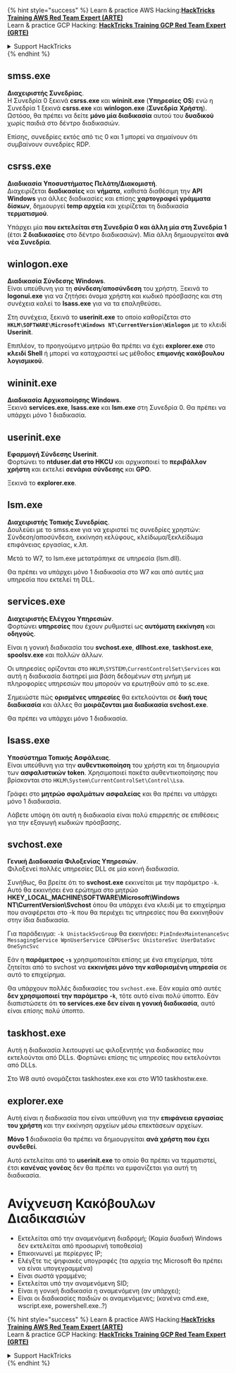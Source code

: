 {% hint style="success" %}
Learn & practice AWS Hacking:<img src="/.gitbook/assets/arte.png" alt="" data-size="line">[**HackTricks Training AWS Red Team Expert (ARTE)**](https://training.hacktricks.xyz/courses/arte)<img src="/.gitbook/assets/arte.png" alt="" data-size="line">\
Learn & practice GCP Hacking: <img src="/.gitbook/assets/grte.png" alt="" data-size="line">[**HackTricks Training GCP Red Team Expert (GRTE)**<img src="/.gitbook/assets/grte.png" alt="" data-size="line">](https://training.hacktricks.xyz/courses/grte)

<details>

<summary>Support HackTricks</summary>

* Check the [**subscription plans**](https://github.com/sponsors/carlospolop)!
* **Join the** 💬 [**Discord group**](https://discord.gg/hRep4RUj7f) or the [**telegram group**](https://t.me/peass) or **follow** us on **Twitter** 🐦 [**@hacktricks\_live**](https://twitter.com/hacktricks\_live)**.**
* **Share hacking tricks by submitting PRs to the** [**HackTricks**](https://github.com/carlospolop/hacktricks) and [**HackTricks Cloud**](https://github.com/carlospolop/hacktricks-cloud) github repos.

</details>
{% endhint %}


## smss.exe

**Διαχειριστής Συνεδρίας**.\
Η Συνεδρία 0 ξεκινά **csrss.exe** και **wininit.exe** (**Υπηρεσίες** **OS**) ενώ η Συνεδρία 1 ξεκινά **csrss.exe** και **winlogon.exe** (**Συνεδρία** **Χρήστη**). Ωστόσο, θα πρέπει να δείτε **μόνο μία διαδικασία** αυτού του **δυαδικού** χωρίς παιδιά στο δέντρο διαδικασιών.

Επίσης, συνεδρίες εκτός από τις 0 και 1 μπορεί να σημαίνουν ότι συμβαίνουν συνεδρίες RDP.


## csrss.exe

**Διαδικασία Υποσυστήματος Πελάτη/Διακομιστή**.\
Διαχειρίζεται **διαδικασίες** και **νήματα**, καθιστά διαθέσιμη την **API** **Windows** για άλλες διαδικασίες και επίσης **χαρτογραφεί γράμματα δίσκων**, δημιουργεί **temp αρχεία** και χειρίζεται τη διαδικασία **τερματισμού**.

Υπάρχει μία **που εκτελείται στη Συνεδρία 0 και άλλη μία στη Συνεδρία 1** (έτσι **2 διαδικασίες** στο δέντρο διαδικασιών). Μία άλλη δημιουργείται **ανά νέα Συνεδρία**.


## winlogon.exe

**Διαδικασία Σύνδεσης Windows**.\
Είναι υπεύθυνη για τη **σύνδεση**/**αποσύνδεση** του χρήστη. Ξεκινά το **logonui.exe** για να ζητήσει όνομα χρήστη και κωδικό πρόσβασης και στη συνέχεια καλεί το **lsass.exe** για να τα επαληθεύσει.

Στη συνέχεια, ξεκινά το **userinit.exe** το οποίο καθορίζεται στο **`HKLM\SOFTWARE\Microsoft\Windows NT\CurrentVersion\Winlogon`** με το κλειδί **Userinit**.

Επιπλέον, το προηγούμενο μητρώο θα πρέπει να έχει **explorer.exe** στο **κλειδί Shell** ή μπορεί να καταχραστεί ως μέθοδος **επιμονής κακόβουλου λογισμικού**.


## wininit.exe

**Διαδικασία Αρχικοποίησης Windows**. \
Ξεκινά **services.exe**, **lsass.exe** και **lsm.exe** στη Συνεδρία 0. Θα πρέπει να υπάρχει μόνο 1 διαδικασία.


## userinit.exe

**Εφαρμογή Σύνδεσης Userinit**.\
Φορτώνει το **ntduser.dat στο HKCU** και αρχικοποιεί το **περιβάλλον** **χρήστη** και εκτελεί **σενάρια** **σύνδεσης** και **GPO**.

Ξεκινά το **explorer.exe**.


## lsm.exe

**Διαχειριστής Τοπικής Συνεδρίας**.\
Δουλεύει με το smss.exe για να χειριστεί τις συνεδρίες χρηστών: Σύνδεση/αποσύνδεση, εκκίνηση κελύφους, κλείδωμα/ξεκλείδωμα επιφάνειας εργασίας, κ.λπ.

Μετά το W7, το lsm.exe μετατράπηκε σε υπηρεσία (lsm.dll).

Θα πρέπει να υπάρχει μόνο 1 διαδικασία στο W7 και από αυτές μια υπηρεσία που εκτελεί τη DLL.


## services.exe

**Διαχειριστής Ελέγχου Υπηρεσιών**.\
Φορτώνει **υπηρεσίες** που έχουν ρυθμιστεί ως **αυτόματη εκκίνηση** και **οδηγούς**.

Είναι η γονική διαδικασία του **svchost.exe**, **dllhost.exe**, **taskhost.exe**, **spoolsv.exe** και πολλών άλλων.

Οι υπηρεσίες ορίζονται στο `HKLM\SYSTEM\CurrentControlSet\Services` και αυτή η διαδικασία διατηρεί μια βάση δεδομένων στη μνήμη με πληροφορίες υπηρεσιών που μπορούν να ερωτηθούν από το sc.exe.

Σημειώστε πώς **ορισμένες** **υπηρεσίες** θα εκτελούνται σε **δική τους διαδικασία** και άλλες θα **μοιράζονται μια διαδικασία svchost.exe**.

Θα πρέπει να υπάρχει μόνο 1 διαδικασία.


## lsass.exe

**Υποσύστημα Τοπικής Ασφάλειας**.\
Είναι υπεύθυνη για την **αυθεντικοποίηση** του χρήστη και τη δημιουργία των **ασφαλιστικών** **token**. Χρησιμοποιεί πακέτα αυθεντικοποίησης που βρίσκονται στο `HKLM\System\CurrentControlSet\Control\Lsa`.

Γράφει στο **μητρώο** **σφαλμάτων** **ασφαλείας** και θα πρέπει να υπάρχει μόνο 1 διαδικασία.

Λάβετε υπόψη ότι αυτή η διαδικασία είναι πολύ επιρρεπής σε επιθέσεις για την εξαγωγή κωδικών πρόσβασης.


## svchost.exe

**Γενική Διαδικασία Φιλοξενίας Υπηρεσιών**.\
Φιλοξενεί πολλές υπηρεσίες DLL σε μία κοινή διαδικασία.

Συνήθως, θα βρείτε ότι το **svchost.exe** εκκινείται με την παράμετρο `-k`. Αυτό θα εκκινήσει ένα ερώτημα στο μητρώο **HKEY\_LOCAL\_MACHINE\SOFTWARE\Microsoft\Windows NT\CurrentVersion\Svchost** όπου θα υπάρχει ένα κλειδί με το επιχείρημα που αναφέρεται στο -k που θα περιέχει τις υπηρεσίες που θα εκκινηθούν στην ίδια διαδικασία.

Για παράδειγμα: `-k UnistackSvcGroup` θα εκκινήσει: `PimIndexMaintenanceSvc MessagingService WpnUserService CDPUserSvc UnistoreSvc UserDataSvc OneSyncSvc`

Εάν η **παράμετρος `-s`** χρησιμοποιείται επίσης με ένα επιχείρημα, τότε ζητείται από το svchost να **εκκινήσει μόνο την καθορισμένη υπηρεσία** σε αυτό το επιχείρημα.

Θα υπάρχουν πολλές διαδικασίες του `svchost.exe`. Εάν καμία από αυτές **δεν χρησιμοποιεί την παράμετρο `-k`**, τότε αυτό είναι πολύ ύποπτο. Εάν διαπιστώσετε ότι **το services.exe δεν είναι η γονική διαδικασία**, αυτό είναι επίσης πολύ ύποπτο.


## taskhost.exe

Αυτή η διαδικασία λειτουργεί ως φιλοξενητής για διαδικασίες που εκτελούνται από DLLs. Φορτώνει επίσης τις υπηρεσίες που εκτελούνται από DLLs.

Στο W8 αυτό ονομάζεται taskhostex.exe και στο W10 taskhostw.exe.


## explorer.exe

Αυτή είναι η διαδικασία που είναι υπεύθυνη για την **επιφάνεια εργασίας του χρήστη** και την εκκίνηση αρχείων μέσω επεκτάσεων αρχείων.

**Μόνο 1** διαδικασία θα πρέπει να δημιουργείται **ανά χρήστη που έχει συνδεθεί**.

Αυτό εκτελείται από το **userinit.exe** το οποίο θα πρέπει να τερματιστεί, έτσι **κανένας γονέας** δεν θα πρέπει να εμφανίζεται για αυτή τη διαδικασία.


# Ανίχνευση Κακόβουλων Διαδικασιών

* Εκτελείται από την αναμενόμενη διαδρομή; (Καμία δυαδική Windows δεν εκτελείται από προσωρινή τοποθεσία)
* Επικοινωνεί με περίεργες IP;
* Ελέγξτε τις ψηφιακές υπογραφές (τα αρχεία της Microsoft θα πρέπει να είναι υπογεγραμμένα)
* Είναι σωστά γραμμένο;
* Εκτελείται υπό την αναμενόμενη SID;
* Είναι η γονική διαδικασία η αναμενόμενη (αν υπάρχει);
* Είναι οι διαδικασίες παιδιών οι αναμενόμενες; (κανένα cmd.exe, wscript.exe, powershell.exe..?)

{% hint style="success" %}
Learn & practice AWS Hacking:<img src="/.gitbook/assets/arte.png" alt="" data-size="line">[**HackTricks Training AWS Red Team Expert (ARTE)**](https://training.hacktricks.xyz/courses/arte)<img src="/.gitbook/assets/arte.png" alt="" data-size="line">\
Learn & practice GCP Hacking: <img src="/.gitbook/assets/grte.png" alt="" data-size="line">[**HackTricks Training GCP Red Team Expert (GRTE)**<img src="/.gitbook/assets/grte.png" alt="" data-size="line">](https://training.hacktricks.xyz/courses/grte)

<details>

<summary>Support HackTricks</summary>

* Check the [**subscription plans**](https://github.com/sponsors/carlospolop)!
* **Join the** 💬 [**Discord group**](https://discord.gg/hRep4RUj7f) or the [**telegram group**](https://t.me/peass) or **follow** us on **Twitter** 🐦 [**@hacktricks\_live**](https://twitter.com/hacktricks\_live)**.**
* **Share hacking tricks by submitting PRs to the** [**HackTricks**](https://github.com/carlospolop/hacktricks) and [**HackTricks Cloud**](https://github.com/carlospolop/hacktricks-cloud) github repos.

</details>
{% endhint %}
